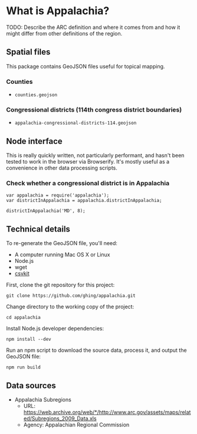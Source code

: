 What is Appalachia?
===================

TODO: Describe the ARC definition and where it comes from and how it might differ from other definitions of the region.

Spatial files
-------------

This package contains GeoJSON files useful for topical mapping.

### Counties

- `counties.geojson`

### Congressional districts (114th congress district boundaries)

- `appalachia-congressional-districts-114.geojson`

Node interface
--------------

This is really quickly written, not particularly performant, and hasn't been tested to work in the browser via Browserify.  It's mostly useful as a convenience in other data processing scripts.

### Check whether a congressional district is in Appalachia

    var appalachia = require('appalachia');
    var districtInAppalachia = appalachia.districtInAppalachia; 

    districtInAppalachia('MD', 8); 

Technical details
-----------------

To re-generate the GeoJSON file, you'll need:

- A computer running Mac OS X or Linux
- Node.js
- wget
- [csvkit](https://github.com/wireservice/csvkit)

First, clone the git repository for this project:

    git clone https://github.com/ghing/appalachia.git

Change directory to the working copy of the project:

    cd appalachia

Install Node.js developer dependencies:

    npm install --dev

Run an npm script to download the source data, process it, and output the GeoJSON file:

    npm run build

Data sources
------------

- Appalachia Subregions
  - URL: https://web.archive.org/web/*/http://www.arc.gov/assets/maps/related/Subregions_2009_Data.xls
  - Agency: Appalachian Regional Commission